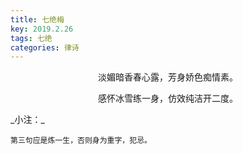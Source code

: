 ```yaml
---
title: 七绝梅
key: 2019.2.26
tags: 七绝
categories: 律诗
---
```


<p align="center">淡媚暗香春心露，芳身娇色痴情素。
</p>
<p align="center">感怀冰雪练一身，仿效纯洁开二度。
</p>
_小注：_

```
第三句应是炼一生，否则身为重字，犯忌。
```